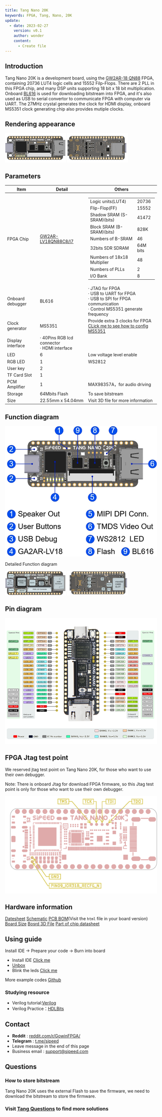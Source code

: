 ```yaml
---
title: Tang Nano 20K
keywords: FPGA, Tang, Nano, 20K
update:
  - date: 2023-02-27
    version: v0.1
    author: wonder
    content:
      - Create file
---
```


## Introduction

Tang Nano 20K is a development board, using the [GW2AR-18 QN88](http://www.gowinsemi.com.cn/prod_view.aspx?TypeId=10&FId=t3:10:3&Id=167#GW2AR) FPGA, containing 20736 LUT4 logic cells and 15552 Filp-Flops. There are 2 PLL in this FPGA chip, and many DSP units supporting 18 bit x 18 bit multiplication. Onboard [BL616](https://bouffalolab.com/product/?type=detail&id=21) is used for downloading bitstream into FPGA, and it's also used as USB to serial convertor to communicate FPGA with computer via UART. The 27MHz crystal generates the clock for HDMI display, onboard MS5351 clock generating chip also provides mutiple clocks.

## Rendering appearance

<img src="./../../../../hardware/zh/tang/tang-nano-20k/assets/nano_20k/tang_nano_20k_3920_top.png" width="40%">
<img src="./../../../../hardware/zh/tang/tang-nano-20k/assets/nano_20k/tang_nano_20k_3920_bot.png" width="40%">

## Parameters

<table>
    <thead>
    	<tr>
    		<th style="text-align:center">Item</th>
    		<th style="text-align:center">Detail</th>
    		<th style="text-align:center">Others</th>
    	</tr>
    </thead>
    <tbody>
    	<tr>
    		<td style="text-align:left">FPGA Chip</td>
    		<td style="text-align:left"><a href="http://www.gowinsemi.com.cn/prod_view.aspx?TypeId=10&amp;FId=t3:10:3&amp;Id=167#GW2AR">GW2AR-LV18QN88C8/I7</a>
    		</td>
    		<td style="text-align:left">
    			<table>
    				<tbody>
					<tr>
    					<td>Logic units(LUT4)</td>
    					<td>20736</td>
    				</tr>
    				<tr>
    					<td>Flip-Flop(FF)</td>
    					<td>15552</td>
    				</tr>
    				<tr>
    					<td>Shadow SRAM (S-SRAM)(bits)</td>
    					<td>41472</td>
    				</tr>
    				<tr>
    					<td>Block SRAM (B-SRAM)(bits)</td>
    					<td>828K</td>
    				</tr>
    				<tr>
    					<td>Numbers of B-SRAM</td>
    					<td>46</td>
    				</tr>
    				<tr>
    					<td>32bits SDR SDRAM</td>
    					<td>64M bits</td>
    				</tr>
    				<tr>
    					<td>Numbers of 18x18 Multiplier</td>
    					<td>48</td>
    				</tr>
    				<tr>
    					<td>Numbers of PLLs</td>
    					<td>2</td>
    				</tr>
    				<tr>
    					<td>I/O Bank</td>
    					<td>8</td>
    				</tr>
    			</tbody></table>
    		</td>
    	</tr>
    	<tr>
    		<td style="text-align:left">Onboard debugger</td>
    		<td style="text-align:left">BL616</td>
    		<td style="text-align:left">· JTAG for FPGA<br>· USB to UART for FPGA<br>· USB to SPI for FPGA communication<br>· Control MS5351 generate frequency</td>
    	</tr>
    	<tr>
    		<td style="text-align:left">Clock generator</td>
    		<td style="text-align:left">MS5351</td>
    		<td style="text-align:left">Provide extra 3 clocks for FPGA<br>
			<a href="https://wiki.sipeed.com/hardware/en/tang/tang-nano-20k/example/unbox.html#pll_clk">CLick me to see how to config MS5351</a>
			</td></td>
    	</tr>
    	<tr>
    		<td style="text-align:left">Display interface</td>
    		<td style="text-align:left">· 40Pins RGB lcd connector<br>· HDMI interface</td>
    		<td style="text-align:left"></td>
    	</tr>
    	<tr>
    		<td style="text-align:left"> LED </td>
    		<td style="text-align:left"> 6 </td>
    		<td style="text-align:left"> Low voltage level enable</td>
    	</tr>
    	<tr>
    		<td style="text-align:left"> RGB LED </td>
    		<td style="text-align:left"> 1 </td>
    		<td style="text-align:left"> WS2812 </td>
    	</tr>
    	<tr>
    		<td style="text-align:left"> User key </td>
    		<td style="text-align:left"> 2 </td>
    		<td style="text-align:left"> </td>
    	</tr>
    	<tr>
    		<td style="text-align:left"> TF Card Slot </td>
    		<td style="text-align:left"> 1 </td>
    		<td style="text-align:left">  </td>
    	</tr>
    	<tr>
    		<td style="text-align:left"> PCM Amplifier </td>
    		<td style="text-align:left"> 1 </td>
    		<td style="text-align:left"> MAX98357A，for audio driving</td>
    	</tr>
    	<tr>
    		<td style="text-align:left"> Storage </td>
    		<td style="text-align:left"> 64Mbits Flash </td>
    		<td style="text-align:left"> To save bitstream </td>
    	</tr>
    	<tr>
    		<td style="text-align:left"> Size </td>
    		<td style="text-align:left"> 22.55mm x 54.04mm </td>
    		<td style="text-align:left"> Visit 3D file for more information </td>
    	</tr>
    </tbody>
</table>

## Function diagram

![tang_nano_20k_functionalannotation](./../../../../hardware/zh/tang/tang-nano-20k/assets/nano_20k/tang_nano_20k_functionalannotation.jpg)

Detailed Function diagram

<img src="./../../../../hardware/zh/tang/tang-nano-20k/assets/nano_20k/tang_nano_20k_functionalannotation_top.png" width="40%" alt="tang_nano_20k_functionalannotation_top">
<img src="./../../../../hardware/zh/tang/tang-nano-20k/assets/nano_20k/tang_nano_20k_functionalannotation_bot.png" width="40%" alt="tang_nano_20k_functionalannotation_bot">

## Pin diagram

![tang_nano_20k_pinlabel](./../../../../hardware/zh/tang/tang-nano-20k/assets/nano_20k/tang_nano_20k_pinlabel.png)

## FPGA Jtag test point

We reserved jtag test point on Tang Nano 20K, for those who want to use their own debugger.

Note: There is onboard Jtag for download FPGA firmware, so this Jtag test point is only for those who want to use their own debugger.

![tang_nano_20k_testpointlannotation](./../../../../hardware/zh/tang/tang-nano-20k/assets/nano_20k/tang_nano_20k_testpointlannotation.png)

## Hardware information

[Datesheet](https://dl.sipeed.com/shareURL/TANG/Nano_20K/1_Datasheet)
[Schematic](https://dl.sipeed.com/shareURL/TANG/Nano_20K/2_Schematic)
[PCB BOM](https://dl.sipeed.com/shareURL/TANG/Nano_20K/3_Bit_number_map)(Visit the `html` file in your board version)
[Board Size](https://dl.sipeed.com/shareURL/TANG/Nano_20K/4_Dimensional_drawing)
[Bosrd 3D File](https://dl.sipeed.com/shareURL/TANG/Nano_20K/4_Dimensional_drawing)
[Part of chip datasheet](https://dl.sipeed.com/shareURL/TANG/Nano_20K/6_Chip_manual)

## Using guide

Install IDE -> Prepare your code -> Burn into board

- Install IDE [Click me](https://wiki.sipeed.com/hardware/en/tang/Tang-Nano-Doc/install-the-ide.html)
- [Unbox](https://wiki.sipeed.com/hardware/en/tang/tang-nano-20k/example/unbox.html)
- Blink the leds [Click me](https://wiki.sipeed.com/hardware/en/tang/tang-nano-20k/example/led.html)

More example codes [Github](https://github.com/sipeed/TangNano-20K-example)

### Studying resource

- Verilog tutorial:[Verilog](https://www.asic-world.com/verilog/index.html)
- Verilog Practice：[HDLBits](https://hdlbits.01xz.net/wiki/Main_Page)

## Contact

- **Reddit** : [reddit.com/r/GowinFPGA/](reddit.com/r/GowinFPGA/)
- **Telegram** : [t.me/sipeed](t.me/sipeed)
- Leave message in the end of this page
- Business email : [support@sipeed.com](support@sipeed.com)

## Questions

### How to store bitstream

Tang Nano 20K uses the external Flash to save the firmware, we need to download the bitstream to store the firmware.

### Visit [Tang Questions](http://127.0.0.1:2333/hardware/en/tang/Tang-Nano-Doc/questions.html) to find more solutions